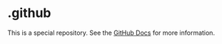 # .github

This is a special repository. See the [GitHub Docs](https://docs.github.com/en/organizations/collaborating-with-groups-in-organizations/customizing-your-organizations-profile) for more information.
